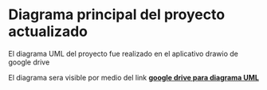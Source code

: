 # Diagrama principal del proyecto actualizado

El diagrama UML del proyecto fue realizado en el aplicativo drawio de google drive

El diagrama sera visible por medio del link **[google drive para diagrama UML](https://drive.google.com/file/d/1Z0iJprTVq1sdrcouJVxyxyvaHk4n45YZ/view?usp=sharing)**
